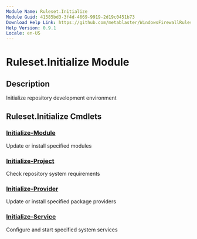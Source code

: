 ```yaml
---
Module Name: Ruleset.Initialize
Module Guid: 41585bd3-3f4d-4669-9919-2d19c0451b73
Download Help Link: https://github.com/metablaster/WindowsFirewallRuleset/tree/master/Config/HelpContent/0.9.1
Help Version: 0.9.1
Locale: en-US
---
```


# Ruleset.Initialize Module

## Description

Initialize repository development environment

## Ruleset.Initialize Cmdlets

### [Initialize-Module](Initialize-Module.md)

Update or install specified modules

### [Initialize-Project](Initialize-Project.md)

Check repository system requirements

### [Initialize-Provider](Initialize-Provider.md)

Update or install specified package providers

### [Initialize-Service](Initialize-Service.md)

Configure and start specified system services
